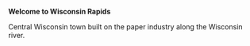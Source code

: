 **Welcome to Wisconsin Rapids**

Central Wisconsin town built on the paper industry along the Wisconsin river.
